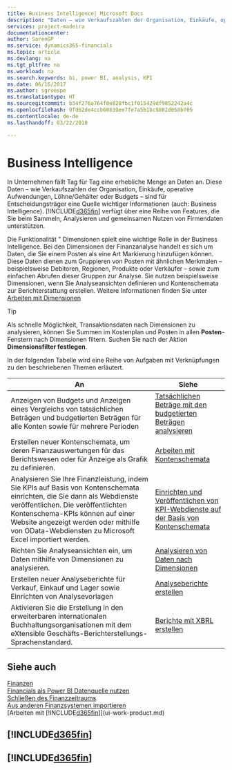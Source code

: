 ```yaml
---
title: Business Intelligence| Microsoft Docs
description: "Daten – wie Verkaufszahlen der Organisation, Einkäufe, operative Aufwendungen, Löhne/Gehälter oder Budgets analysieren und erfassen, die für Entscheidungsträger eine Quelle wichtiger Informationen sind."
services: project-madeira
documentationcenter: 
author: SorenGP
ms.service: dynamics365-financials
ms.topic: article
ms.devlang: na
ms.tgt_pltfrm: na
ms.workload: na
ms.search.keywords: bi, power BI, analysis, KPI
ms.date: 06/16/2017
ms.author: sgroespe
ms.translationtype: HT
ms.sourcegitcommit: b34f276a764f0e828fbc1f015429df9852242a4c
ms.openlocfilehash: 9fd52de4ccb68839ee7fe7a5b1bc9882d058b705
ms.contentlocale: de-de
ms.lasthandoff: 03/22/2018

---
```

# <a name="business-intelligence"></a>Business Intelligence
In Unternehmen fällt Tag für Tag eine erhebliche Menge an Daten an. Diese Daten – wie Verkaufszahlen der Organisation, Einkäufe, operative Aufwendungen, Löhne/Gehälter oder Budgets – sind für Entscheidungsträger eine Quelle wichtiger Informationen (auch: Business Intelligence). [!INCLUDE[d365fin](includes/d365fin_md.md)] verfügt über eine Reihe von Features, die Sie beim Sammeln, Analysieren und gemeinsamen Nutzen von Firmendaten unterstützen.

Die Funktionalität " Dimensionen spielt eine wichtige Rolle in der Business Intelligence. Bei den Dimensionen der Finanzanalyse handelt es sich um Daten, die Sie einem Posten als eine Art Markierung hinzufügen können. Diese Daten dienen zum Gruppieren von Posten mit ähnlichen Merkmalen – beispielsweise Debitoren, Regionen, Produkte oder Verkäufer – sowie zum einfachen Abrufen dieser Gruppen zur Analyse. Sie nutzen beispielsweise Dimensionen, wenn Sie Analyseansichten definieren und Kontenschemata zur Berichterstattung erstellen. Weitere Informationen finden Sie unter [Arbeiten mit Dimensionen](finance-dimensions.md)

> [!TIP]
> Als schnelle Möglichkeit, Transaktionsdaten nach Dimensionen zu analysieren, können Sie Summen im Kostenplan und Posten in allen **Posten**-Fenstern nach Dimensionen filtern. Suchen Sie nach der Aktion **Dimensionsfilter festlegen**.  

In der folgenden Tabelle wird eine Reihe von Aufgaben mit Verknüpfungen zu den beschriebenen Themen erläutert.  

| An | Siehe |
| --- | --- |
|Anzeigen von Budgets und Anzeigen eines Vergleichs von tatsächlichen Beträgen und budgetierten Beträgen für alle Konten sowie für mehrere Perioden|[Tatsächlichen Beträge mit den budgetierten Beträgen analysieren](bi-how-analyze-actual-versus-budget.md)|
|Erstellen neuer Kontenschemata, um deren Finanzauswertungen für das Berichtswesen oder für Anzeige als Grafik zu definieren.|[Arbeiten mit Kontenschemata](bi-how-work-account-schedule.md)|
|Analysieren Sie Ihre Finanzleistung, indem Sie KPIs auf Basis von Kontenschemata einrichten, die Sie dann als Webdienste veröffentlichen. Die veröffentlichten Kontenschema-KPIs können auf einer Website angezeigt werden oder mithilfe von OData-Webdiensten zu Microsoft Excel importiert werden.|[Einrichten und Veröffentlichen von KPI-Webdienste auf der Basis von Kontenschemata](bi-how-to-set-up-and-publish-kpi-web-services-based-on-account-schedules.md)|
|Richten Sie Analyseansichten ein, um Daten mithilfe von Dimensionen zu analysieren.|[Analysieren von Daten nach Dimensionen](bi-how-analyze-data-dimension.md)|
|Erstellen neuer Analyseberichte für Verkauf, Einkauf und Lager sowie Einrichten von Analysevorlagen|[Analyseberichte erstellen](bi-how-create-analysis-views-reports.md)|
|Aktivieren Sie die Erstellung  in den erweiterbaren internationalen Buchhaltungsorganisationen mit dem eXtensible Geschäfts-Berichterstellungs-Sprachenstandard.|[Berichte mit XBRL erstellen](bi-create-reports-with-xbrl.md)|

## <a name="see-also"></a>Siehe auch
[Finanzen](finance.md)    
[Financials als Power BI Datenquelle nutzen](across-how-use-financials-data-source-powerbi.md)  
[Schließen des Finanzzeitraums](year-close-years-periods.md)  
[Aus anderen Finanzsystemen importieren](upload-data.md)  
[Arbeiten mit [!INCLUDE[d365fin](includes/d365fin_md.md)]](ui-work-product.md)

## [!INCLUDE[d365fin](includes/free_trial_md.md)]  
## [!INCLUDE[d365fin](includes/training_link_md.md)]


